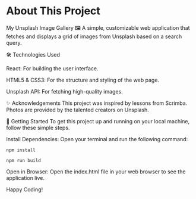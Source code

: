 # About This Project
My Unsplash Image Gallery 🖼️
A simple, customizable web application that fetches and displays a grid of images from Unsplash based on a search query.

🛠️ Technologies Used

React: For building the user interface.

HTML5 & CSS3: For the structure and styling of the web page.

Unsplash API: For fetching high-quality images.

✨ Acknowledgements
This project was inspired by lessons from Scrimba. 
Photos are provided by the talented creators on Unsplash.


🚀 Getting Started
To get this project up and running on your local machine, follow these simple steps.

Install Dependencies: Open your terminal and run the following command:

```
npm install
```
```
npm run build
```
Open in Browser: Open the index.html file in your web browser to see the application live.



Happy Coding!
